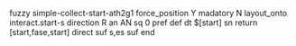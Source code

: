 fuzzy simple-collect-start-ath2g1
   force_position Y
   madatory N
   layout_onto interact.start-s
   direction R
   an AN
   sq 0
   pref 
   def 
    dt $[start]
    sn 
    return [start,fase,start]
    direct 
   suf s,es
   suf 
end
